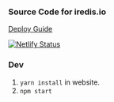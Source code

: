 ### Source Code for iredis.io

[Deploy Guide](https://docusaurus.io/docs/en/publishing#hosting-on-netlify)


[![Netlify Status](https://api.netlify.com/api/v1/badges/7e921e84-12fd-47d1-a587-c8e3be6b4d56/deploy-status)](https://app.netlify.com/sites/iredis/deploys)

### Dev

1. `yarn install` in website.
2. `npm start`
